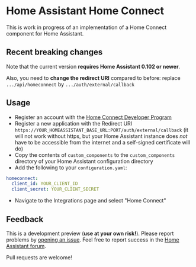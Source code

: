 # Home Assistant Home Connect

This is work in progress of an implementation of a Home Connect component for Home Assistant.

## Recent breaking changes

Note that the current version **requires Home Assistant 0.102 or newer**.

Also, you need to **change the redirect URI** compared to before: replace `.../api/homeconnect` by `.../auth/external/callback`

## Usage

- Register an account with the [Home Connect Developer Program](https://developer.home-connect.com)
- Register a new application with the Redirect URI `https://YOUR_HOMEASSISTANT_BASE_URL:PORT/auth/external/callback` (it will not work without https, but your Home Assistant instance does *not* have to be accessible from the internet and a self-signed certificate will do)
- Copy the contents of `custom_components` to the  `custom_components` directory of your Home Assistant configuration directory
- Add the following to your `configuration.yaml`:
```yaml
homeconnect:
  client_id: YOUR_CLIENT_ID
  client_secret: YOUR_CLIENT_SECRET
```
- Navigate to the Integrations page and select "Home Connect"

## Feedback

This is a development preview (**use at your own risk!**). Please report problems by [opening an issue](https://github.com/DavidMStraub/homeassistant-homeconnect/issues). Feel free to report success in the [Home Assistant forum](https://community.home-assistant.io/t/home-connect-alpha-testers-wanted/82603).

Pull requests are welcome!
